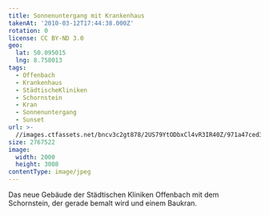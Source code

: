 ```yaml
---
title: Sonnenuntergang mit Krankenhaus
takenAt: '2010-03-12T17:44:38.000Z'
rotation: 0
license: CC BY-ND 3.0
geo:
  lat: 50.095015
  lng: 8.758013
tags:
  - Offenbach
  - Krankenhaus
  - StädtischeKliniken
  - Schornstein
  - Kran
  - Sonnenuntergang
  - Sunset
url: >-
  //images.ctfassets.net/bncv3c2gt878/2US79YtODbxCl4vR3IR40Z/971a47ced3e1765db3742d7326b0c7aa/sonnenuntergang-mit-krankenhaus_4427611154_o
size: 2767522
image:
  width: 2000
  height: 3008
contentType: image/jpeg
---
```


Das neue Gebäude der Städtischen Kliniken Offenbach mit dem Schornstein, der gerade bemalt wird und einem Baukran.